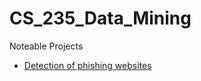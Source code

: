 # CS_235_Data_Mining

Noteable Projects
- [Detection of phishing websites](https://github.com/yashUcr773/CS_235_Data_Mining/tree/main/Projects/Detection%20of%20Phishing%20Websites)